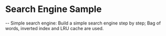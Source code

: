 # Search Engine Sample

-- Simple search engine: Build a simple search engine step by step; Bag of words, inverted index and LRU cache are used.
